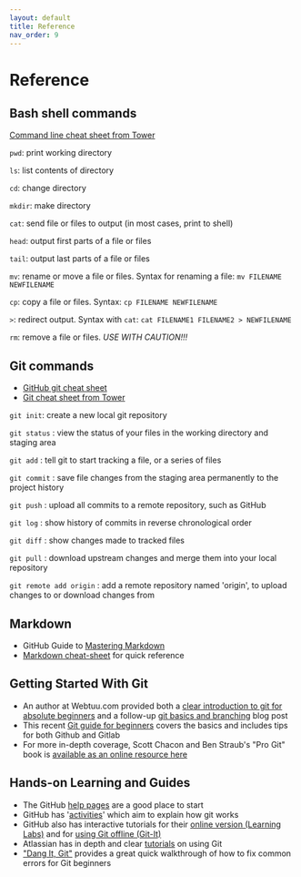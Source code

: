 ```yaml
---
layout: default
title: Reference
nav_order: 9
---
```


# Reference

## Bash shell commands

[Command line cheat sheet from Tower](https://www.git-tower.com/blog/command-line-cheat-sheet/)

`pwd`: print working directory

`ls`: list contents of directory

`cd`: change directory

`mkdir`: make directory

`cat`: send file or files to output (in most cases, print to shell)

`head`: output first parts of a file or files

`tail`: output last parts of a file or files

`mv`: rename or move a file or files. Syntax for renaming a file: `mv FILENAME NEWFILENAME`

`cp`: copy a file or files. Syntax: `cp FILENAME NEWFILENAME`

`>`: redirect output. Syntax with `cat`: `cat FILENAME1 FILENAME2 > NEWFILENAME`

`rm`: remove a file or files. *USE WITH CAUTION!!!*

## Git commands

* [GitHub git cheat sheet](https://github.github.com/training-kit/downloads/github-git-cheat-sheet.pdf)
* [Git cheat sheet from Tower](https://www.git-tower.com/blog/git-cheat-sheet/)

`git init`: create a new local git repository

`git status`
: view the status of your files in the working directory and staging area

`git add`
: tell git to start tracking a file, or a series of files

`git commit`
: save file changes from the staging area permanently to the project history

`git push`
: upload all commits to a remote repository, such as GitHub

`git log`
: show history of commits in reverse chronological order

`git diff`
: show changes made to tracked files

`git pull`
: download upstream changes and merge them into your local repository

`git remote add origin`
: add a remote repository named 'origin', to upload changes to or download changes from

## Markdown

- GitHub Guide to [Mastering Markdown](https://guides.github.com/features/mastering-markdown/)
- [Markdown cheat-sheet](https://github.com/adam-p/markdown-here/wiki/Markdown-Cheatsheet) for quick reference

## Getting Started With Git

* An author at Webtuu.com provided both a [clear introduction to git for absolute beginners](https://webtuu.com/blog/04/a-laymans-introduction-to-git) and a follow-up [git basics and branching](https://webtuu.com/blog/04/git-basics-branching-merging-push-to-github) blog post
* This recent [Git guide for beginners](https://d3vnull.com/git-for-beginners/) covers the basics and includes tips for both Github and Gitlab
* For more in-depth coverage, Scott Chacon and Ben Straub's "Pro Git" book is [available as an online resource here](https://git-scm.com/book/en/v2) 

## Hands-on Learning and Guides

* The GitHub [help pages](https://help.github.com/) are a good place to start
* GitHub has '[activities](https://guides.github.com/activities/hello-world/)' which aim to explain how git works
* GitHub also has interactive tutorials for their [online version (Learning Labs)](https://lab.github.com/) and for [using Git offline (Git-It)](https://github.com/jlord/git-it-electron#git-it-desktop-app)
* Atlassian has in depth and clear [tutorials](https://www.atlassian.com/git/tutorials) on using Git
* ["Dang It, Git"](https://dangitgit.com/en) provides a great quick walkthrough of how to fix common errors for Git beginners
